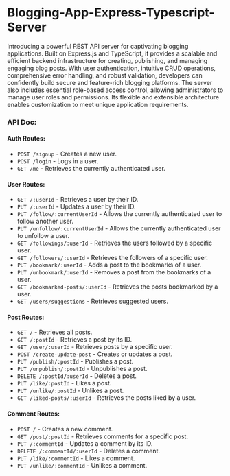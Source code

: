 # Blogging-App-Express-Typescript-Server

Introducing a powerful REST API server for captivating blogging applications. Built on Express.js and TypeScript, it provides a scalable and efficient backend infrastructure for creating, publishing, and managing engaging blog posts. With user authentication, intuitive CRUD operations, comprehensive error handling, and robust validation, developers can confidently build secure and feature-rich blogging platforms. The server also includes essential role-based access control, allowing administrators to manage user roles and permissions. Its flexible and extensible architecture enables customization to meet unique application requirements.

### API Doc:

#### Auth Routes:
- `POST /signup` - Creates a new user.
- `POST /login` - Logs in a user.
- `GET /me` - Retrieves the currently authenticated user.

#### User Routes:
- `GET /:userId` - Retrieves a user by their ID.
- `PUT /:userId` - Updates a user by their ID.
- `PUT /follow/:currentUserId` - Allows the currently authenticated user to follow another user.
- `PUT /unfollow/:currentUserId` - Allows the currently authenticated user to unfollow a user.
- `GET /followings/:userId` - Retrieves the users followed by a specific user.
- `GET /followers/:userId` - Retrieves the followers of a specific user.
- `PUT /bookmark/:userId` - Adds a post to the bookmarks of a user.
- `PUT /unbookmark/:userId` - Removes a post from the bookmarks of a user.
- `GET /bookmarked-posts/:userId` - Retrieves the posts bookmarked by a user.
- `GET /users/suggestions` - Retrieves suggested users.

#### Post Routes:
- `GET /` - Retrieves all posts.
- `GET /:postId` - Retrieves a post by its ID.
- `GET /user/:userId` - Retrieves posts by a specific user.
- `POST /create-update-post` - Creates or updates a post.
- `PUT /publish/:postId` - Publishes a post.
- `PUT /unpublish/:postId` - Unpublishes a post.
- `DELETE /:postId/:userId` - Deletes a post.
- `PUT /like/:postId` - Likes a post.
- `PUT /unlike/:postId` - Unlikes a post.
- `GET /liked-posts/:userId` - Retrieves the posts liked by a user.

#### Comment Routes:
- `POST /` - Creates a new comment.
- `GET /post/:postId` - Retrieves comments for a specific post.
- `PUT /:commentId` - Updates a comment by its ID.
- `DELETE /:commentId/:userId` - Deletes a comment.
- `PUT /like/:commentId` - Likes a comment.
- `PUT /unlike/:commentId` - Unlikes a comment.
